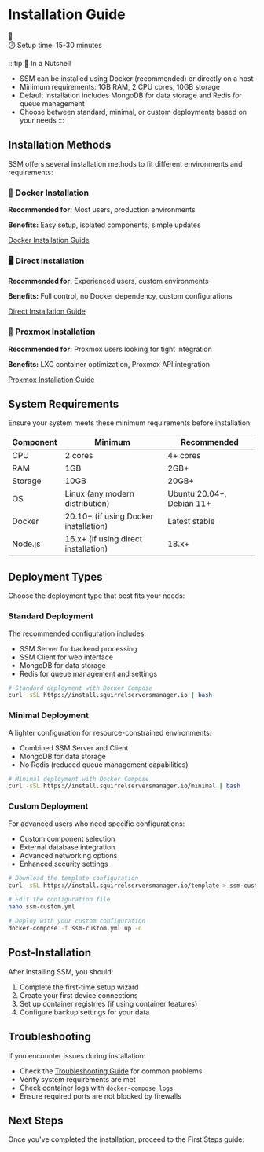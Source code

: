 <script setup>
import NextStepCard from '/components/NextStepCard.vue';
import SectionHeader from '/components/SectionHeader.vue';
</script>

# Installation Guide

<div class="quick-start-header">
  <div class="quick-start-icon">🚀</div>
  <div class="quick-start-time">⏱️ Setup time: 15-30 minutes</div>
</div>

:::tip 🌰 In a Nutshell
- SSM can be installed using Docker (recommended) or directly on a host
- Minimum requirements: 1GB RAM, 2 CPU cores, 10GB storage
- Default installation includes MongoDB for data storage and Redis for queue management
- Choose between standard, minimal, or custom deployments based on your needs
:::

## Installation Methods

SSM offers several installation methods to fit different environments and requirements:

<div class="installation-methods">
  <div class="installation-method">
    <h3>🐳 Docker Installation</h3>
    <p><strong>Recommended for:</strong> Most users, production environments</p>
    <p><strong>Benefits:</strong> Easy setup, isolated components, simple updates</p>
    <a href="/docs/install/docker" class="method-link">Docker Installation Guide</a>
  </div>
  
  <div class="installation-method">
    <h3>🖥️ Direct Installation</h3>
    <p><strong>Recommended for:</strong> Experienced users, custom environments</p>
    <p><strong>Benefits:</strong> Full control, no Docker dependency, custom configurations</p>
    <a href="/docs/install/dockerless" class="method-link">Direct Installation Guide</a>
  </div>
  
  <div class="installation-method">
    <h3>🔄 Proxmox Installation</h3>
    <p><strong>Recommended for:</strong> Proxmox users looking for tight integration</p>
    <p><strong>Benefits:</strong> LXC container optimization, Proxmox API integration</p>
    <a href="/docs/install/proxmox" class="method-link">Proxmox Installation Guide</a>
  </div>
</div>

## System Requirements

Ensure your system meets these minimum requirements before installation:

| Component | Minimum | Recommended |
|-----------|---------|-------------|
| CPU       | 2 cores | 4+ cores    |
| RAM       | 1GB     | 2GB+        |
| Storage   | 10GB    | 20GB+       |
| OS        | Linux (any modern distribution) | Ubuntu 20.04+, Debian 11+ |
| Docker    | 20.10+ (if using Docker installation) | Latest stable |
| Node.js   | 16.x+ (if using direct installation) | 18.x+ |

## Deployment Types

Choose the deployment type that best fits your needs:

### Standard Deployment

The recommended configuration includes:
- SSM Server for backend processing
- SSM Client for web interface
- MongoDB for data storage
- Redis for queue management and settings

```bash
# Standard deployment with Docker Compose
curl -sSL https://install.squirrelserversmanager.io | bash
```

### Minimal Deployment

A lighter configuration for resource-constrained environments:
- Combined SSM Server and Client
- MongoDB for data storage
- No Redis (reduced queue management capabilities)

```bash
# Minimal deployment with Docker Compose
curl -sSL https://install.squirrelserversmanager.io/minimal | bash
```

### Custom Deployment

For advanced users who need specific configurations:
- Custom component selection
- External database integration
- Advanced networking options
- Enhanced security settings

```bash
# Download the template configuration
curl -sSL https://install.squirrelserversmanager.io/template > ssm-custom.yml

# Edit the configuration file
nano ssm-custom.yml

# Deploy with your custom configuration
docker-compose -f ssm-custom.yml up -d
```

## Post-Installation

After installing SSM, you should:
1. Complete the first-time setup wizard
2. Create your first device connections
3. Set up container registries (if using container features)
4. Configure backup settings for your data

## Troubleshooting

If you encounter issues during installation:

- Check the [Troubleshooting Guide](/docs/troubleshoot/troubleshoot) for common problems
- Verify system requirements are met
- Check container logs with `docker-compose logs`
- Ensure required ports are not blocked by firewalls

## Next Steps

Once you've completed the installation, proceed to the First Steps guide:

<NextStepCard 
  icon="👣" 
  title="First Steps" 
  description="Set up your first user account and connect your first device" 
  link="/docs/getting-started/first-steps" 
/>
